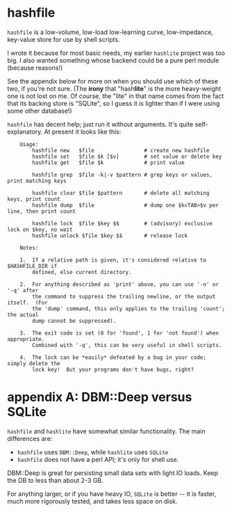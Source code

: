 # hashfile

`hashfile` is a low-volume, low-load low-learning curve, low-impedance,
key-value store for use by shell scripts.

I wrote it because for most basic needs, my earlier `hashlite` project was too
big.  I also wanted something whose backend could be a pure perl module
(because reasons!)

See the appendix below for more on when you should use which of these two, if
you're not sure.  (The **irony** that "hash**lite**" is the more heavy-weight
one is not lost on me.  Of course, the "lite" in that name comes from the fact
that its backing store is "SQLite", so I guess it *is* lighter than if I were
using some other database!)

`hashfile` has decent help; just run it without arguments.  It's quite
self-explanatory.  At present it looks like this:

        Usage:
            hashfile new   $file                # create new hashfile
            hashfile set   $file $k [$v]        # set value or delete key
            hashfile get   $file $k             # print value

            hashfile grep  $file -k|-v $pattern # grep keys or values, print matching keys

            hashfile clear $file $pattern       # delete all matching keys, print count
            hashfile dump  $file                # dump one $k<TAB>$v per line, then print count

            hashfile lock  $file $key $$        # (advisory) exclusive lock on $key, no wait
            hashfile unlock $file $key $$       # release lock

        Notes:

        1.  If a relative path is given, it's considered relative to $HASHFILE_DIR if
            defined, else current directory.

        2.  For anything described as 'print' above, you can use '-n' or '-q' after
            the command to suppress the trailing newline, or the output itself.  (For
            the 'dump' command, this only applies to the trailing 'count'; the actual
            dump cannot be suppressed).

        3.  The exit code is set (0 for 'found', 1 for 'not found') when appropriate.
            Combined with '-q', this can be very useful in shell scripts.

        4.  The lock can be *easily* defeated by a bug in your code; simply delete the
            lock key!  But your programs don't have bugs, right?

# appendix A: DBM::Deep versus SQLite

`hashfile` and `hashlite` have somewhat similar functionality.  The main
differences are:

*   `hashfile` uses `DBM::Deep`, while `hashlite` uses `SQLite`
*   `hashfile` does not have a perl API; it's only for shell use.

DBM::Deep is great for persisting small data sets with light IO loads.  Keep
the DB to less than about 2-3 GB.

For anything larger, or if you have heavy IO, `SQLite` is better -- it is
faster, much more rigorously tested, and takes less space on disk.
